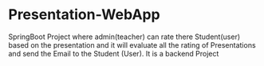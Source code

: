 # Presentation-WebApp
SpringBoot Project where admin(teacher) can rate there Student(user) based on the presentation and it will evaluate all the rating of Presentations and send the Email to the Student (User).
It is a backend Project
